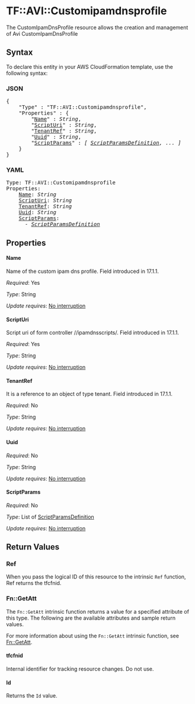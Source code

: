 # TF::AVI::Customipamdnsprofile

The CustomIpamDnsProfile resource allows the creation and management of Avi CustomIpamDnsProfile

## Syntax

To declare this entity in your AWS CloudFormation template, use the following syntax:

### JSON

<pre>
{
    "Type" : "TF::AVI::Customipamdnsprofile",
    "Properties" : {
        "<a href="#name" title="Name">Name</a>" : <i>String</i>,
        "<a href="#scripturi" title="ScriptUri">ScriptUri</a>" : <i>String</i>,
        "<a href="#tenantref" title="TenantRef">TenantRef</a>" : <i>String</i>,
        "<a href="#uuid" title="Uuid">Uuid</a>" : <i>String</i>,
        "<a href="#scriptparams" title="ScriptParams">ScriptParams</a>" : <i>[ <a href="scriptparamsdefinition.md">ScriptParamsDefinition</a>, ... ]</i>
    }
}
</pre>

### YAML

<pre>
Type: TF::AVI::Customipamdnsprofile
Properties:
    <a href="#name" title="Name">Name</a>: <i>String</i>
    <a href="#scripturi" title="ScriptUri">ScriptUri</a>: <i>String</i>
    <a href="#tenantref" title="TenantRef">TenantRef</a>: <i>String</i>
    <a href="#uuid" title="Uuid">Uuid</a>: <i>String</i>
    <a href="#scriptparams" title="ScriptParams">ScriptParams</a>: <i>
      - <a href="scriptparamsdefinition.md">ScriptParamsDefinition</a></i>
</pre>

## Properties

#### Name

Name of the custom ipam dns profile. Field introduced in 17.1.1.

_Required_: Yes

_Type_: String

_Update requires_: [No interruption](https://docs.aws.amazon.com/AWSCloudFormation/latest/UserGuide/using-cfn-updating-stacks-update-behaviors.html#update-no-interrupt)

#### ScriptUri

Script uri of form controller //ipamdnsscripts/<file-name>. Field introduced in 17.1.1.

_Required_: Yes

_Type_: String

_Update requires_: [No interruption](https://docs.aws.amazon.com/AWSCloudFormation/latest/UserGuide/using-cfn-updating-stacks-update-behaviors.html#update-no-interrupt)

#### TenantRef

It is a reference to an object of type tenant. Field introduced in 17.1.1.

_Required_: No

_Type_: String

_Update requires_: [No interruption](https://docs.aws.amazon.com/AWSCloudFormation/latest/UserGuide/using-cfn-updating-stacks-update-behaviors.html#update-no-interrupt)

#### Uuid

_Required_: No

_Type_: String

_Update requires_: [No interruption](https://docs.aws.amazon.com/AWSCloudFormation/latest/UserGuide/using-cfn-updating-stacks-update-behaviors.html#update-no-interrupt)

#### ScriptParams

_Required_: No

_Type_: List of <a href="scriptparamsdefinition.md">ScriptParamsDefinition</a>

_Update requires_: [No interruption](https://docs.aws.amazon.com/AWSCloudFormation/latest/UserGuide/using-cfn-updating-stacks-update-behaviors.html#update-no-interrupt)

## Return Values

### Ref

When you pass the logical ID of this resource to the intrinsic `Ref` function, Ref returns the tfcfnid.

### Fn::GetAtt

The `Fn::GetAtt` intrinsic function returns a value for a specified attribute of this type. The following are the available attributes and sample return values.

For more information about using the `Fn::GetAtt` intrinsic function, see [Fn::GetAtt](https://docs.aws.amazon.com/AWSCloudFormation/latest/UserGuide/intrinsic-function-reference-getatt.html).

#### tfcfnid

Internal identifier for tracking resource changes. Do not use.

#### Id

Returns the <code>Id</code> value.

